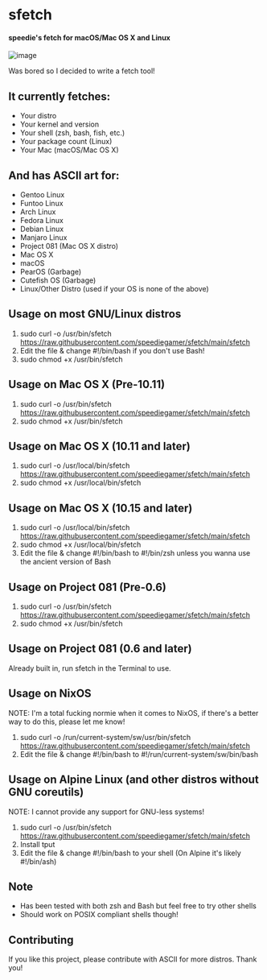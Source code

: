 # sfetch
#### speedie's fetch for macOS/Mac OS X and Linux

![image](https://user-images.githubusercontent.com/71722170/154552334-e50f6986-5222-4ecf-bf87-6c414632e498.png)


Was bored so I decided to write a fetch tool! 

## It currently fetches:
- Your distro
- Your kernel and version
- Your shell (zsh, bash, fish, etc.)
- Your package count (Linux)
- Your Mac (macOS/Mac OS X)

## And has ASCII art for:
- Gentoo Linux
- Funtoo Linux
- Arch Linux
- Fedora Linux
- Debian Linux
- Manjaro Linux
- Project 081 (Mac OS X distro)
- Mac OS X
- macOS
- PearOS (Garbage)
- Cutefish OS (Garbage)
- Linux/Other Distro (used if your OS is none of the above)

## Usage on most GNU/Linux distros
1. sudo curl -o /usr/bin/sfetch https://raw.githubusercontent.com/speediegamer/sfetch/main/sfetch
2. Edit the file & change #!/bin/bash if you don't use Bash!
3. sudo chmod +x /usr/bin/sfetch

## Usage on Mac OS X (Pre-10.11)
1. sudo curl -o /usr/bin/sfetch https://raw.githubusercontent.com/speediegamer/sfetch/main/sfetch
2. sudo chmod +x /usr/bin/sfetch

## Usage on Mac OS X (10.11 and later)
1. sudo curl -o /usr/local/bin/sfetch https://raw.githubusercontent.com/speediegamer/sfetch/main/sfetch
2. sudo chmod +x /usr/local/bin/sfetch

## Usage on Mac OS X (10.15 and later)
1. sudo curl -o /usr/local/bin/sfetch https://raw.githubusercontent.com/speediegamer/sfetch/main/sfetch
2. sudo chmod +x /usr/local/bin/sfetch
3. Edit the file & change #!/bin/bash to #!/bin/zsh unless you wanna use the ancient version of Bash

## Usage on Project 081 (Pre-0.6)
1. sudo curl -o /usr/bin/sfetch https://raw.githubusercontent.com/speediegamer/sfetch/main/sfetch
2. sudo chmod +x /usr/bin/sfetch

## Usage on Project 081 (0.6 and later)
Already built in, run sfetch in the Terminal to use.

## Usage on NixOS
NOTE: I'm a total fucking normie when it comes to NixOS, if there's a better way to do this, please let me know!
1. sudo curl -o /run/current-system/sw/usr/bin/sfetch https://raw.githubusercontent.com/speediegamer/sfetch/main/sfetch
2. Edit the file & change #!/bin/bash to #!/run/current-system/sw/bin/bash

## Usage on Alpine Linux (and other distros without GNU coreutils)
NOTE: I cannot provide any support for GNU-less systems!
1. sudo curl -o /usr/bin/sfetch https://raw.githubusercontent.com/speediegamer/sfetch/main/sfetch
2. Install tput
3. Edit the file & change #!/bin/bash to your shell (On Alpine it's likely #!/bin/ash)

## Note
- Has been tested with both zsh and Bash but feel free to try other shells
- Should work on POSIX compliant shells though!

## Contributing
If you like this project, please contribute with ASCII for more distros. Thank you!
